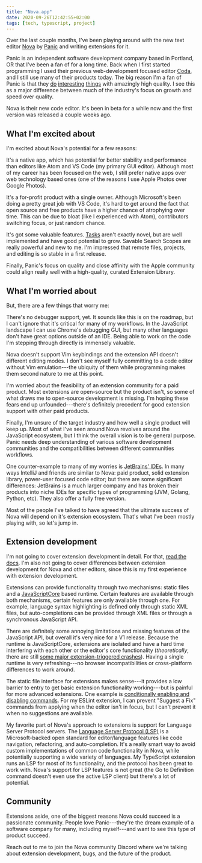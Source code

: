 ```yaml
---
title: "Nova.app"
date: 2020-09-26T12:42:55+02:00
tags: [tech, typescript, project]
---
```


Over the last couple months, I've been playing around with the new text editor [Nova](http://nova.app) by [Panic](http://panic.com) and writing extensions for it.

Panic is an independent software development company based in Portland, OR that I've been a fan of for a long time. Back when I first started programming I used their previous web-development focused editor [Coda](https://panic.com/coda/), and I still use many of their products today. The big reason I'm a fan of Panic is that they [do](https://sign.panic.com) [interesting](https://play.date) [things](https://panic.com/blog/firewatch-one-month-later/) with amazingly high quality. I see this as a major difference between much of the industry's focus on growth and speed over quality.

Nova is their new code editor. It's been in beta for a while now and the first version was released a couple weeks ago.

## What I'm excited about

I'm excited about Nova's potential for a few reasons:

It's a native app, which has potential for better stability and performance than editors like Atom and VS Code (my primary GUI editor). Although most of my career has been focused on the web, I still prefer native apps over web technology based ones (one of the reasons I use Apple Photos over Google Photos).

It's a for-profit product with a single owner. Although Microsoft's been doing a pretty great job with VS Code, it's hard to get around the fact that open source and free products have a higher chance of atrophying over time. This can be due to bloat (like I experienced with Atom), contributors switching focus, or just random chance.

It's got some valuable features. [Tasks](https://library.panic.com/nova/run-tasks/) aren't exactly novel, but are well implemented and have good potential to grow. Savable Search Scopes are really powerful and new to me. I'm impressed that remote files, projects, and editing is so stable in a first release.

Finally, Panic's focus on quality and close affinity with the Apple community could align really well with a high-quality, curated Extension Library.

## What I'm worried about

But, there are a few things that worry me:

There's no debugger support, yet. It sounds like this is on the roadmap, but I can't ignore that it's critical for many of my workflows. In the JavaScript landscape I can use Chrome's debugging GUI, but many other languages don't have great options outside of an IDE. Being able to work on the code I'm stepping through directly is immensely valuable.

Nova doesn't support Vim keybindings and the extension API doesn't different editing modes. I don't see myself fully committing to a code editor without Vim emulation---the ubiquity of them while programming makes them second nature to me at this point.

I'm worried about the feasibility of an extension community for a paid product. Most extensions are open-source but the product isn't, so some of what draws me to open-source development is missing. I'm hoping these fears end up unfounded---there's definitely precedent for good extension support with other paid products.

Finally, I'm unsure of the target industry and how well a single product will keep up. Most of what I've seen around Nova revolves around the JavaScript ecosystem, but I think the overall vision is to be general purpose. Panic needs deep understanding of various software development communities and the compatibilities between different communities workflows.

One counter-example to many of my worries is [JetBrains' IDEs](https://www.jetbrains.com/products.html#type=ide). In many ways IntelliJ and friends are similar to Nova: paid product, solid extension library, power-user focused code editor; but there are some significant differences: JetBrains is a much larger company and has broken their products into niche IDEs for specific types of programming (JVM, Golang, Python, etc). They also offer a fully free version.

Most of the people I've talked to have agreed that the ultimate success of Nova will depend on it's extension ecosystem. That's what I've been mostly playing with, so let's jump in.

## Extension development

I'm not going to cover extension development in detail. For that, [read the docs](https://docs.nova.app). I'm also not going to cover differences between extension development for Nova and other editors, since this is my first experience with extension development.

Extensions can provide functionality through two mechanisms: static files and a [JavaScriptCore](https://developer.apple.com/documentation/javascriptcore) based runtime. Certain features are available through both mechanisms, certain features are only available through one. For example, language syntax highlighting is defined only through static XML files, but auto-completions can be provided through XML files or through a synchronous JavaScript API.

There are definitely some annoying limitations and missing features of the JavaScript API, but overall it's very nice for a V1 release. Because the runtime is JavaScriptCore, extensions are isolated and have a hard time interfering with each other or the editor's core functionality (_theoretically_, there are still [some major extension-triggered crashes](https://github.com/apexskier/nova-typescript/issues/74)). Having a single runtime is very refreshing---no browser incompatibilities or cross-platform differences to work around.

The static file interface for extensions makes sense---it provides a low barrier to entry to get basic extension functionality working---but is painful for more advanced extensions. One example is [conditionally enabling and disabling commands](https://docs.nova.app/extensions/commands/#when-clauses). For my ESLint extension, I can prevent "Suggest a Fix" commands from applying when the editor isn't in focus, but I can't prevent it when no suggestions are available.

My favorite part of Nova's approach to extensions is support for Language Server Protocol servers. The [Language Server Protocol (LSP)](https://microsoft.github.io/language-server-protocol/) is a Microsoft-backed open standard for editor/language features like code navigation, refactoring, and auto-completion. It's a really smart way to avoid custom implementations of common code functionality in Nova, while potentially supporting a wide variety of languages. My TypeScript extension runs an LSP for most of its functionality, and the protocol has been great to work with. Nova's support for LSP features is not great (the Go to Definition command doesn't even use the active LSP client) but there's a lot of potential.

## Community

Extensions aside, one of the biggest reasons Nova could succeed is a passionate community. People love Panic---they're the dream example of a software company for many, including myself---and want to see this type of product succeed.

Reach out to me to join the Nova community Discord where we're talking about extension development, bugs, and the future of the product.
